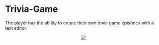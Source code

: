 # Trivia-Game
The player has the ability to create their own trivia game episodes with a text editor.

<p align = "center">
  <img src = "http://tinypic.com/r/i1wn45/9">
</p>
